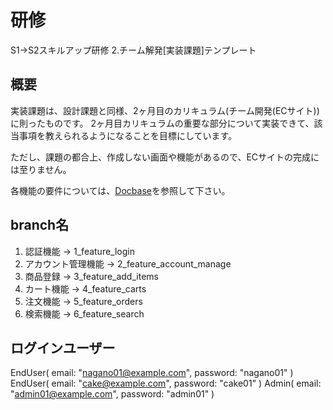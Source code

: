 # 研修
S1→S2スキルアップ研修 2.チーム解発[実装課題]テンプレート

## 概要
実装課題は、設計課題と同様、2ヶ月目のカリキュラム(チーム開発(ECサイト))に則ったものです。
2ヶ月目カリキュラムの重要な部分について実装できて、該当事項を教えられるようになることを目標にしています。

ただし、課題の都合上、作成しない画面や機能があるので、ECサイトの完成には至りません。

各機能の要件については、[Docbase](https://docbase.io/posts/981614/sharing/7f6083d2-d3c4-47d6-9332-d219db66aa16)を参照して下さい。

## branch名
1. 認証機能 → 1_feature_login
2. アカウント管理機能 → 2_feature_account_manage
3. 商品登録 → 3_feature_add_items
4. カート機能 → 4_feature_carts
5. 注文機能 → 5_feature_orders
6. 検索機能 → 6_feature_search


## ログインユーザー

EndUser( 
    email: "nagano01@example.com", 
    password: "nagano01" 
) 
EndUser( 
    email: "cake@example.com", 
    password: "cake01" 
) 
Admin( 
    email: "admin01@example.com", 
    password: "admin01" 
)
